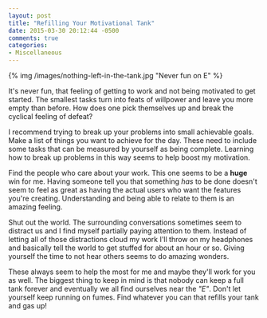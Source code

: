 ```yaml
---
layout: post
title: "Refilling Your Motivational Tank"
date: 2015-03-30 20:12:44 -0500
comments: true
categories: 
- Miscellaneous
---
```

{% img /images/nothing-left-in-the-tank.jpg "Never fun on E" %}

It's never fun, that feeling of getting to work and not being motivated to get
started.  The smallest tasks turn into feats of willpower and leave you more
empty than before.  How does one pick themselves up and break the cyclical
feeling of defeat?

<!-- more -->

I recommend trying to break up your problems into small achievable goals. Make a
list of things you want to achieve for the day.  These need to include some
tasks that can be measured by yourself as being complete.  Learning how to break
up problems in this way seems to help boost my motivation.

Find the people who care about your work.  This one seems to be a **huge** win
for me.  Having someone tell you that something _has_ to be done doesn't seem to
feel as great as having the actual users who want the features you're creating.
Understanding and being able to relate to them is an amazing feeling.

Shut out the world.  The surrounding conversations sometimes seem to distract us
and I find myself partially paying attention to them.  Instead of letting all of
those distractions cloud my work I'll throw on my headphones and basically tell
the world to get stuffed for about an hour or so.  Giving yourself the time to
not hear others seems to do amazing wonders.

These always seem to help the most for me and maybe they'll work for you as
well.  The biggest thing to keep in mind is that nobody can keep a full tank
forever and eventually we all find ourselves near the _"E"_.  Don't let yourself
keep running on fumes.  Find whatever you can that refills your tank and gas up!
